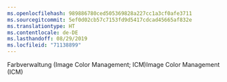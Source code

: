 ```yaml
---
ms.openlocfilehash: 989886780ced505369828a227cc1a3cf0afe3711
ms.sourcegitcommit: 5ef0d02cb57c7153fd9d5417cdcad45665af832e
ms.translationtype: HT
ms.contentlocale: de-DE
ms.lasthandoff: 08/29/2019
ms.locfileid: "71138899"
---
```

<span data-ttu-id="93227-101">Farbverwaltung (Image Color Management; ICM)</span><span class="sxs-lookup"><span data-stu-id="93227-101">Image Color Management (ICM)</span></span>